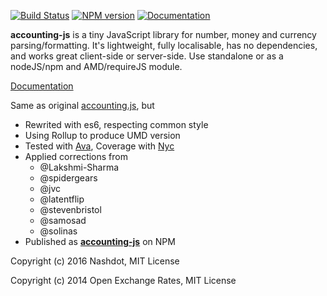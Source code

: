 [![Build Status](https://travis-ci.org/nashdot/accounting-js.svg?branch=master)](https://travis-ci.org/nashdot/accounting-js)
[![NPM version](https://img.shields.io/npm/v/accounting-js.svg)](https://www.npmjs.com/package/accounting-js)
[![Documentation](https://doc.esdoc.org/github.com/nashdot/accounting-js/badge.svg)](https://doc.esdoc.org/github.com/nashdot/accounting-js)

**accounting-js** is a tiny JavaScript library for number, money and currency parsing/formatting. It's lightweight, fully localisable, has no dependencies, and works great client-side or server-side. Use standalone or as a nodeJS/npm and AMD/requireJS module.

[Documentation](http://nashdot.github.io/accounting-js/docs)

Same as original [accounting.js](http://openexchangerates.github.io/accounting.js), but

* Rewrited with es6, respecting common style
* Using Rollup to produce UMD version
* Tested with [Ava](https://github.com/sindresorhus/ava), Coverage with [Nyc](https://github.com/bcoe/nyc)
* Applied corrections from
  * @Lakshmi-Sharma
  * @spidergears
  * @jvc
  * @latentflip
  * @stevenbristol
  * @samosad
  * @solinas
* Published as [**accounting-js**](https://www.npmjs.com/package/accounting-js) on NPM

Copyright (c) 2016 Nashdot, MIT License

Copyright (c) 2014 Open Exchange Rates, MIT License
